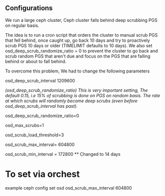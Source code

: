 ## Configurations
We run a large ceph cluster, Ceph cluster falls behind deep scrubbing PGS on regular basis.

The idea is to run a cron script that orders the cluster to manual scrub PGS that fell behind, once caught up, go back 10 days and try to proactively scrub PGS 10 days or older (TIMELIMIT defaults to 10 days). We also set osd_deep_scrub_randomize_ratio = 0 to prevent the cluster to go back and scrub random PGS that aren't due and focus on the PGS that are falling behind or about to fall behind.

To overcome this problem, We had to change the following parameters

osd_deep_scrub_interval 1209600

_(osd_deep_scrub_randomize_ratio) This is very important setting, The default 0.15, i.e 15% of scrubbing is done on PGS on random basis. The rate at which scrubs will randomly become deep scrubs (even before osd_deep_scrub_interval has past)._

osd_deep_scrub_randomize_ratio=0

osd_max_scrubs=1

osd_scrub_load_threshold=3

osd_scrub_max_interval= 604800

osd_scrub_min_interval =  172800 ** Changed to 14 days

# To set via orchest
example
ceph config set osd osd_scrub_max_interval 604800



